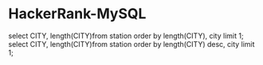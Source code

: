 # HackerRank-MySQL
select CITY, length(CITY)from station order by length(CITY), city limit 1; select CITY, length(CITY)from station order by length(CITY) desc, city limit 1; 
